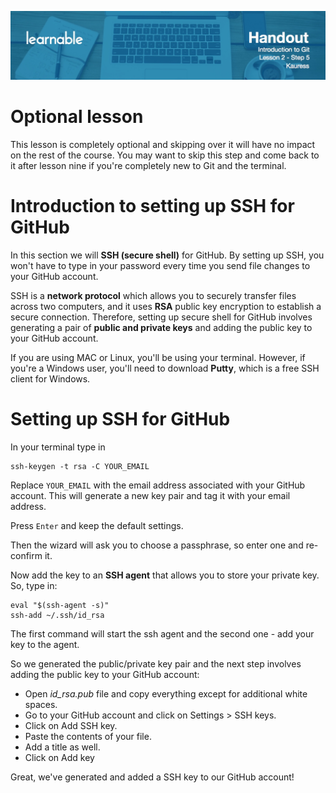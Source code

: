 ![](headers/Git_Lesson_2.5.jpg)

# Optional lesson

This lesson is completely optional and skipping over it will have no impact on the rest of the course. You may want to skip this step and come back to it after lesson nine if you're completely new to Git and the terminal.

# Introduction to setting up SSH for GitHub

In this section we will **SSH (secure shell)** for GitHub. By setting up SSH, you won't have to type in your password every time you send file changes to your GitHub account.

SSH is a **network protocol** which allows you to securely transfer files across two computers, and it uses **RSA** public key encryption to establish a secure connection. Therefore, setting up secure shell for GitHub involves generating a pair of **public and private keys** and adding the public key to your GitHub account.

If you are using MAC or Linux, you'll be using your terminal. However, if you're a Windows user, you'll need to download **Putty**, which is a free SSH client for Windows.

# Setting up SSH for GitHub

In your terminal type in

```
ssh-keygen -t rsa -C YOUR_EMAIL
```

Replace `YOUR_EMAIL` with the email address associated with your GitHub account. This will generate a new key pair and tag it with your email address.

Press `Enter` and keep the default settings.

Then the wizard will ask you to choose a passphrase, so enter one and re-confirm it.

Now add the key to an **SSH agent** that allows you to store your private key. So, type in:

```
eval "$(ssh-agent -s)"
ssh-add ~/.ssh/id_rsa
```

The first command will start the ssh agent and the second one - add your key to the agent.

So we generated the public/private key pair and the next step involves adding the public key to your GitHub account:

* Open *id_rsa.pub* file and copy everything except for additional white spaces.
* Go to your GitHub account and click on Settings > SSH keys.
* Click on Add SSH key.
* Paste the contents of your file.
* Add a title as well.
* Click on Add key

Great, we've generated and added a SSH key to our GitHub account!